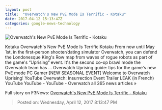 ```yaml
---
layout: post
title:  "Overwatch's New PvE Mode Is Terrific - Kotaku"
date: 2017-04-12 15:13:47Z
categories: google-news-technology
---
```


![Overwatch's New PvE Mode Is Terrific - Kotaku](https://i.kinja-img.com/gawker-media/image/upload/s--M4IjpYPW--/c_fill,fl_progressive,g_center,h_450,q_80,w_800/mnh8wjbkicfurrucifye.png)

Kotaku Overwatch's New PvE Mode Is Terrific Kotaku From now until May 1st, in the first-person shooter/dating simulator Overwatch, you can defend the Londonesque King's Row map from waves of rogue robots as part of the game's “Uprising” event. It's the second co-op brawl mode the Overwatch team has ... Overwatch Uprising guide: tips for the game's new PvE mode PC Gamer [NEW SEASONAL EVENT] Welcome to Overwatch Uprising! YouTube Overwatch: Insurrection Event Trailer LEAK (in French) YouTube YouTube - YouTube - Overwatch all 265 news articles »


Full story on F3News: [Overwatch's New PvE Mode Is Terrific - Kotaku](http://www.f3nws.com/n/VeEtxG)

> Posted on: Wednesday, April 12, 2017 8:13:47 PM
